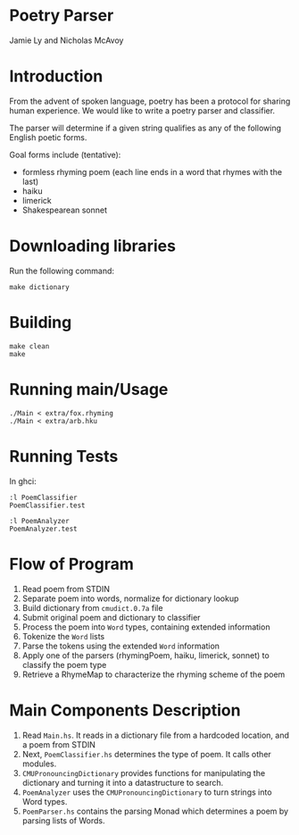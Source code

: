 # Poetry Parser

Jamie Ly <jamiely> and Nicholas McAvoy <mcavoyna>

# Introduction

From the advent of spoken language, poetry has been a protocol for sharing human experience. We would like to write a poetry parser and classifier.

The parser will determine if a given string qualifies as any of the following English poetic forms.

Goal forms include (tentative):
- formless rhyming poem (each line ends in a word that rhymes with the last)
- haiku
- limerick
- Shakespearean sonnet

# Downloading libraries

Run the following command:

    make dictionary

# Building

    make clean
    make

# Running main/Usage

    ./Main < extra/fox.rhyming
    ./Main < extra/arb.hku

# Running Tests

In ghci:

    :l PoemClassifier
    PoemClassifier.test

    :l PoemAnalyzer
    PoemAnalyzer.test

# Flow of Program

  1. Read poem from STDIN
  2. Separate poem into words, normalize for dictionary lookup
  3. Build dictionary from `cmudict.0.7a` file
  4. Submit original poem and dictionary to classifier
  5. Process the poem into `Word` types, containing extended information
  6. Tokenize the `Word` lists
  7. Parse the tokens using the extended `Word` information
  8. Apply one of the parsers (rhymingPoem, haiku, limerick, sonnet) to classify 
     the poem type
  9. Retrieve a RhymeMap to characterize the rhyming scheme of the poem

# Main Components Description

  1. Read `Main.hs`. It reads in a dictionary file from a hardcoded
     location, and a poem from STDIN
  2. Next, `PoemClassifier.hs` determines the type of poem. It calls other
     modules.
  3. `CMUPronouncingDictionary` provides functions for manipulating the
     dictionary and turning it into a datastructure to search.
  4. `PoemAnalyzer` uses the `CMUPronouncingDictionary` to turn strings
     into Word types.
  5. `PoemParser.hs` contains the parsing Monad which determines a poem
     by parsing lists of Words.

